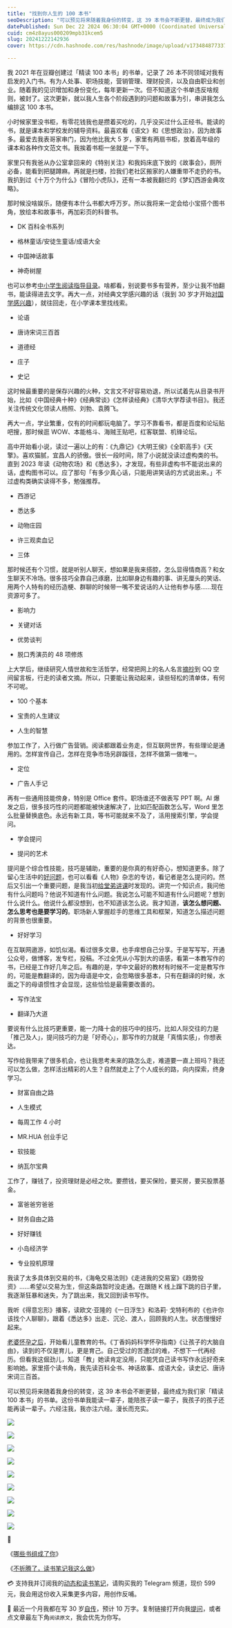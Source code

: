 ```yaml
---
title: "找到你人生的 100 本书"
seoDescription: "可以预见将来随着我身份的转变，这 39 本书会不断更替，最终成为我们家「精读 100 本书」的书单。这份书单我能读一辈子，能陪孩子读一辈子，我孩子的孩子还能再读一辈子。漫长而充实。"
datePublished: Sun Dec 22 2024 06:30:04 GMT+0000 (Coordinated Universal Time)
cuid: cm4z8ayus000209mpb31kcem5
slug: 20241222142936
cover: https://cdn.hashnode.com/res/hashnode/image/upload/v1734848773378/00e43654-e06f-4851-8a8a-0a9c6d795cba.jpeg

---
```


我 2021 年在豆瓣创建过「精读 100 本书」的书单，记录了 26 本不同领域对我有启发的入门书。有为人处事、职场技能，营销管理、理财投资，以及自由职业和创业。随着我的见识增加和身份变化，每年更新一次。但不知道这个书单违反啥规则，被封了。这次更新，就以我人生各个阶段遇到的问题和故事为引，串讲我怎么编排这 100 本书。

小时候家里没书柜，有零花钱我也是攒着买吃的，几乎没买过什么正经书。能读的书，就是课本和学校发的辅导资料。最喜欢看《语文》和《思想政治》，因为故事多。最爱去我表哥家串门，因为他比我大 5 岁，家里有两扇书柜，放着高年级的课本和各种作文范文书。我挨着书柜一坐就是一下午。

家里只有我爸从办公室拿回来的《特别关注》和我妈床底下放的《故事会》，厕所必备，能看到把腿蹲麻。再就是扫楼，捡我们老社区搬家的人嫌重带不走扔的书。我扒到过《十万个为什么》《冒险小虎队》，还有一本被我翻烂的《梦幻西游金典攻略》。

那时候没啥娱乐，随便有本什么书都大呼万岁。所以我将来一定会给小宝搭个图书角，放绘本和故事书，再加彩页的科普书。

* DK 百科全书系列
    
* 格林童话/安徒生童话/成语大全
    
* 中国神话故事
    
* 神奇树屋
    

也可以参考[中小学生阅读指导目录](http://www.moe.gov.cn/jyb_xwfb/gzdt_gzdt/s5987/202004/W020200422556593462993.pdf)。啥都看，别说要书多有营养，至少让我不怕翻书，能读得进去文字。再大一点，对经典文学感兴趣的话（我到 30 岁才开始[对国学感兴趣](https://mp.weixin.qq.com/s/2ENxDBettmtoWubiSgRDqw)），就往回走，在小学课本里找线索。

* 论语
    
* 唐诗宋词三百首
    
* 道德经
    
* 庄子
    
* 史记
    

这时候最重要的是保存兴趣的火种，文言文不好容易劝退，所以试着先从目录书开始，比如《中国经典十种》《经典常谈》《怎样读经典》《清华大学荐读书目》。我还关注传统文化领读人杨照、刘勃、袁腾飞。

再大一点，学业繁重，仅有的时间都玩电脑了。学习不靠看书，都是百度和论坛贴吧搜，那时候逛 WOW、本能格斗、海贼王贴吧，红客联盟、机锋论坛。

高中开始看小说，读过一遍以上的有：《九鼎记》《大明王侯》《全职高手》《天擎》。喜欢猫腻，宜昌人的骄傲。很长一段时间，除了小说就没读过虚构类的书。直到 2023 年读《动物农场》和《悉达多》，才发现，有些非虚构书不能说出来的话，虚构图书可以。应了那句「有多少真心话，只能用讲笑话的方式说出来。」不过虚构类确实读得不多，勉强推荐。

* 西游记
    
* 悉达多
    
* 动物庄园
    
* 许三观卖血记
    
* 三体
    

那时候还有个习惯，就是听别人聊天，想如果是我来搭腔，怎么显得情商高？和女生聊天不冷场。很多技巧全靠自己琢磨，比如聊身边有趣的事、讲无厘头的笑话、用两个人特有的经历造梗、群聊的时候带一嘴不爱说话的人让他有参与感……现在资源可多了。

* 影响力
    
* 关键对话
    
* 优势谈判
    
* 脱口秀演员的 48 项修炼
    

上大学后，继续研究人情世故和生活哲学，经常把网上的名人名言[摘抄](https://mp.weixin.qq.com/s/SqvbClrKocBweEsdwK_xZQ?token=487500350&lang=zh_CN)到 QQ 空间留言板，行走的读者文摘。所以，只要能让我动起来，读些轻松的清单体，有何不可呢。

* 100 个基本
    
* 宝贵的人生建议
    
* 人生的智慧
    

参加工作了，入行做广告营销。阅读都跟着业务走，但互联网世界，有些理论是通用的。怎样宣传自己，怎样在竞争市场另辟蹊径，怎样不做第一做唯一。

* 定位
    
* 广告人手记
    

再有一些通用技能傍身，特别是 Office 套件。职场谁还不做表写 PPT 啊。AI 爆发之后，很多技巧性的问题都能被快速解决了，比如匹配函数怎么写，Word 里怎么批量替换底色。永远有新工具，等书可能就来不及了，活用搜索引擎，学会提问。

* 学会提问
    
* 提问的艺术
    

提问是个综合性技能，技巧是辅助，重要的是你真的有好奇心，想知道更多。除了留心生活中的[好问题](https://mp.weixin.qq.com/s?__biz=MzI3MzU5MDA1OQ==&mid=2247485316&idx=1&sn=47ed3a8b450c562fdf767d0547696477&scene=21#wechat_redirect)，也可以看看《人物》杂志的专访，看记者是怎么提问的。然后又引出一个重要问题，是我当初[给堂弟讲课](https://mp.weixin.qq.com/s/Eyx9j3yYLyg4Iu1ysU_NfA)时发现的。讲完一个知识点，我问他有什么问题吗？他说不知道有什么问题。我说怎么可能不知道有什么问题呢？想到什么说什么。他说什么都没想到，也不知道该怎么说。我才知道，**该怎么想问题、怎么思考也是要学习的**。职场新人掌握趁手的思维工具和框架，知道怎么描述问题的背景也很重要。

* 好好学习
    

在互联网遨游，如饥似渴。看过很多文章，也手痒想自己分享。于是写写写，开通公众号，做博客，发专栏，投稿。不过全凭从小写到大的语感，看第一本教写作的书，已经是工作好几年之后。有趣的是，学中文最好的教材有时候不一定是教写作的，可能是教翻译的，因为母语是中文，会忽略很多基本，只有在翻译的时候，水面之下的母语惯性才会显现，这些恰恰是最需要改善的。

* 写作法宝
    
* 翻译乃大道
    

要说有什么比技巧更重要，能一力降十会的技巧中的技巧，比如人际交往的力是「推己及人」，提问技巧的力是「好奇心」，那写作的力就是「真情实感」，你想表达。

写作给我带来了很多机会，也让我思考未来的路怎么走，难道要一直上班吗？我还可以怎么做，怎样活出精彩的人生？自然就走上了个人成长的路，向内探索，终身学习。

* 财富自由之路
    
* 人生模式
    
* 每周工作 4 小时
    
* MR.HUA 创业手记
    
* 软技能
    
* 纳瓦尔宝典
    

工作了，赚钱了，投资理财是必经之坎。要攒钱，要买保险，要买房，要买股票基金。

* 富爸爸穷爸爸
    
* 财务自由之路
    
* 好好赚钱
    
* 小岛经济学
    
* 专业投机原理
    

我读了太多具体到交易的书，《海龟交易法则》《走进我的交易室》《趋势投资》……希望以交易为生，但这条路暂时没走通。在跟随 K 线上蹿下跳的日子里，我逐渐狂暴和迷失，为了跳出来，我又回到读书写作。

我听《得意忘形》播客，读欧文·亚隆的《一日浮生》和洛莉· 戈特利布的《也许你该找个人聊聊》，跟着《悉达多》出走、沉沦、渡人，回顾我的人生。状态慢慢好起来。

[老婆怀孕之后](https://mp.weixin.qq.com/mp/appmsgalbum?__biz=MzI3MzU5MDA1OQ==&action=getalbum&album_id=3588200709776211981&scene=173&subscene=&sessionid=svr_8fb85ca7416&enterid=1734769470&from_msgid=2247488618&from_itemidx=1&count=3&nolastread=1#wechat_redirect)，开始看儿童教育的书。《丁香妈妈科学怀孕指南》《让孩子的大脑自由》，读到的不仅是育儿，更是育己。自己受过的苦遭过的难，不想下一代再经历。但看我这倔劲儿，知道「教」她读肯定没用，只能凭自己读书写作永远好奇来影响她。家里搭个读书角，我先读百科全书、神话故事、成语大全，读史记、唐诗宋词三百首。

可以预见将来随着我身份的转变，这 39 本书会不断更替，最终成为我们家「精读 100 本书」的书单。这份书单我能读一辈子，能陪孩子读一辈子，我孩子的孩子还能再读一辈子。六经注我，我亦注六经。漫长而充实。

![](https://cdn.hashnode.com/res/hashnode/image/upload/v1734848804588/9aa45d94-8afb-4f5c-a3e6-b3990c889ceb.jpeg)

![](https://cdn.hashnode.com/res/hashnode/image/upload/v1734848816400/279014a8-ebd7-4637-854d-4e0406dea8b2.jpeg)

![](https://cdn.hashnode.com/res/hashnode/image/upload/v1734848823363/05c2dcf3-752d-46b0-8c2a-b6d75ed3d30b.jpeg)

![](https://cdn.hashnode.com/res/hashnode/image/upload/v1734848854307/9fcae206-df93-4f4f-a0b6-66265fe70fdf.jpeg)

![](https://cdn.hashnode.com/res/hashnode/image/upload/v1734848837507/726c393e-11e0-4648-a263-46ddd73ec39d.jpeg)

![](https://cdn.hashnode.com/res/hashnode/image/upload/v1734848843635/4f2ef9a2-a6c6-4d36-98f6-e6b06663c5bd.jpeg)

![](https://cdn.hashnode.com/res/hashnode/image/upload/v1734848877720/8eee369f-0d25-413f-bf45-8ef201973675.jpeg)

![](https://cdn.hashnode.com/res/hashnode/image/upload/v1734848868910/8f5cee20-8120-4577-98ef-6536e8deeea0.jpeg)

![](https://cdn.hashnode.com/res/hashnode/image/upload/v1734848911041/4de0496e-2d9d-45c9-8829-e81e8e84cf5f.jpeg)

🔗

《[哪些书组成了你](https://mp.weixin.qq.com/s/0IY26QjvjmYq2LeVFn5aTQ)》

《[不折腾了，读书笔记我这么做](https://mp.weixin.qq.com/s/dsccU5x5ymixz4dLYv78_A)》

💳 支持我并订阅我的[动态和读书笔记](https://mp.weixin.qq.com/s/A_yK10ktL8Nl7RzsnGwzEg)，请购买我的 Telegram 频道，现价 599 元，我会用这份收入采集更多内容，用创作反哺。

📖 最近一个月我都在写 30 岁[自传](https://mp.weixin.qq.com/s?__biz=MzI3MzU5MDA1OQ==&mid=2247488741&idx=1&sn=3aca11b2f15bcb82156b45c8a69ae937&chksm=eb21a6a1dc562fb7bbf6242bc1a68995eba7b560a49627ac031e129b33aa29a624896186a2a3#rd)，预计 10 万字。复制链接打开向我[提问](https://wj.qq.com/s2/15897499/4fe9/)，或者点文章最左下角`阅读原文`，我会优先为你写。